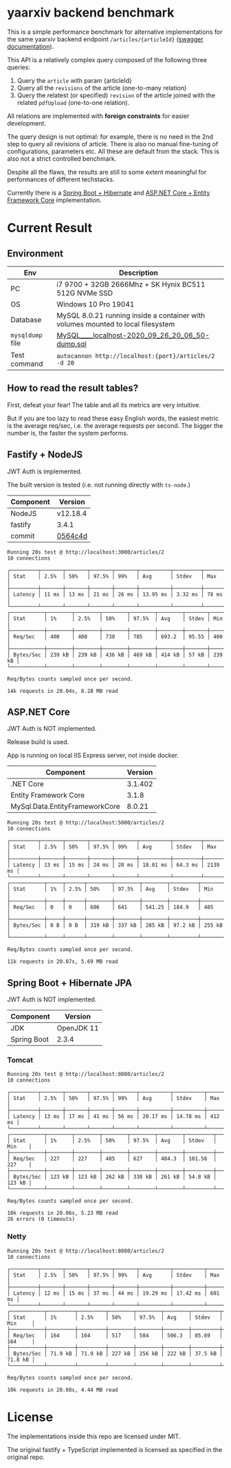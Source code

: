 # yaarxiv backend benchmark

This is a simple performance benchmark for alternative implementations for the same yaarxiv backend endpoint `/articles/{articleId}` ([swagger documentation](http://39.104.70.44:3000/swagger/static/index.html#/default/get_articles__articleId_)).

This API is a relatively complex query composed of the following three queries:

1. Query the `article` with param {articleId}
2. Query all the `revisions` of the article (one-to-many relation)
3. Query the relatest (or specified) `revision` of the article joined with the related `pdfUpload` (one-to-one relation).

All relations are implemented with **foreign constraints** for easier development.

The query design is not optimal: for example, there is no need in the 2nd step to query all revisions of article. There is also no manual fine-tuning of configurations, parameters etc. All these are default from the stack. This is also not a strict controlled benchmark.

Despite all the flaws, the results are still to some extent meaningful for performances of different techstacks.

Currently there is a [Spring Boot + Hibernate](springboot) and [ASP.NET Core + Entity Framework Core](aspnetcore) implementation.

# Current Result

## Environment

| Env | Description |
| -- | -- |
| PC | i7 9700 + 32GB 2666Mhz + SK Hynix BC511 512G NVMe SSD |
| OS | Windows 10 Pro 19041
| Database | MySQL 8.0.21 running inside a container with volumes mounted to local filesystem |
| `mysqldump` file  |[MySQL____localhost-2020_09_26_20_06_50-dump.sql](MySQL____localhost-2020_09_26_20_06_50-dump.sql) |
| Test command | `autocannon http://localhost:{port}/articles/2 -d 20` |

## How to read the result tables?

First, defeat your fear! The table and all its metrics are very intuitive.

But if you are too lazy to read these easy English words, the easiest metric is the average req/sec, i.e. the average requests per second. The bigger the number is, the faster the system performs.  

## Fastify + NodeJS

JWT Auth is implemented.

The built version is tested (i.e. not running directly with `ts-node`.)

| Component | Version |
| -- | -- |
| NodeJS | v12.18.4 |
| fastify | 3.4.1 |
| commit | [0564c4d](https://github.com/ddadaal/yaarxiv/commit/0564c4dd3b7df71e6d453eb91d6d7a2fcef521df) |

```
Running 20s test @ http://localhost:3000/articles/2
10 connections

┌─────────┬───────┬───────┬───────┬───────┬──────────┬─────────┬───────┐
│ Stat    │ 2.5%  │ 50%   │ 97.5% │ 99%   │ Avg      │ Stdev   │ Max   │
├─────────┼───────┼───────┼───────┼───────┼──────────┼─────────┼───────┤
│ Latency │ 11 ms │ 13 ms │ 21 ms │ 26 ms │ 13.95 ms │ 3.32 ms │ 78 ms │
└─────────┴───────┴───────┴───────┴───────┴──────────┴─────────┴───────┘
┌───────────┬────────┬────────┬────────┬────────┬────────┬───────┬────────┐
│ Stat      │ 1%     │ 2.5%   │ 50%    │ 97.5%  │ Avg    │ Stdev │ Min    │
├───────────┼────────┼────────┼────────┼────────┼────────┼───────┼────────┤
│ Req/Sec   │ 400    │ 400    │ 730    │ 785    │ 693.2  │ 95.55 │ 400    │
├───────────┼────────┼────────┼────────┼────────┼────────┼───────┼────────┤
│ Bytes/Sec │ 239 kB │ 239 kB │ 436 kB │ 469 kB │ 414 kB │ 57 kB │ 239 kB │
└───────────┴────────┴────────┴────────┴────────┴────────┴───────┴────────┘

Req/Bytes counts sampled once per second.

14k requests in 20.04s, 8.28 MB read
```

## ASP.NET Core

JWT Auth is NOT implemented.

Release build is used.

App is running on local IIS Express server, not inside docker.

| Component | Version | 
| -- | -- |
| .NET Core | 3.1.402 |
| Entity Framework Core | 3.1.8 |
| MySql.Data.EntityFrameworkCore | 8.0.21 |


```
Running 20s test @ http://localhost:5000/articles/2
10 connections

┌─────────┬───────┬───────┬───────┬───────┬──────────┬─────────┬─────────┐
│ Stat    │ 2.5%  │ 50%   │ 97.5% │ 99%   │ Avg      │ Stdev   │ Max     │
├─────────┼───────┼───────┼───────┼───────┼──────────┼─────────┼─────────┤
│ Latency │ 13 ms │ 15 ms │ 24 ms │ 28 ms │ 18.01 ms │ 64.3 ms │ 2139 ms │
└─────────┴───────┴───────┴───────┴───────┴──────────┴─────────┴─────────┘
┌───────────┬─────┬──────┬────────┬────────┬────────┬─────────┬────────┐
│ Stat      │ 1%  │ 2.5% │ 50%    │ 97.5%  │ Avg    │ Stdev   │ Min    │
├───────────┼─────┼──────┼────────┼────────┼────────┼─────────┼────────┤
│ Req/Sec   │ 0   │ 0    │ 606    │ 641    │ 541.25 │ 184.9   │ 485    │
├───────────┼─────┼──────┼────────┼────────┼────────┼─────────┼────────┤
│ Bytes/Sec │ 0 B │ 0 B  │ 319 kB │ 337 kB │ 285 kB │ 97.2 kB │ 255 kB │
└───────────┴─────┴──────┴────────┴────────┴────────┴─────────┴────────┘

Req/Bytes counts sampled once per second.

11k requests in 20.07s, 5.69 MB read
```

## Spring Boot + Hibernate JPA

JWT Auth is NOT implemented.

| Component | Version | 
| -- | -- |
| JDK | OpenJDK 11 |
| Spring Boot | 2.3.4 |

### Tomcat

```
Running 20s test @ http://localhost:8080/articles/2
10 connections

┌─────────┬───────┬───────┬───────┬───────┬──────────┬──────────┬────────┐
│ Stat    │ 2.5%  │ 50%   │ 97.5% │ 99%   │ Avg      │ Stdev    │ Max    │
├─────────┼───────┼───────┼───────┼───────┼──────────┼──────────┼────────┤
│ Latency │ 13 ms │ 17 ms │ 41 ms │ 56 ms │ 20.17 ms │ 14.78 ms │ 412 ms │
└─────────┴───────┴───────┴───────┴───────┴──────────┴──────────┴────────┘
┌───────────┬────────┬────────┬────────┬────────┬────────┬─────────┬────────┐
│ Stat      │ 1%     │ 2.5%   │ 50%    │ 97.5%  │ Avg    │ Stdev   │ Min    │
├───────────┼────────┼────────┼────────┼────────┼────────┼─────────┼────────┤
│ Req/Sec   │ 227    │ 227    │ 485    │ 627    │ 484.3  │ 101.56  │ 227    │
├───────────┼────────┼────────┼────────┼────────┼────────┼─────────┼────────┤
│ Bytes/Sec │ 123 kB │ 123 kB │ 262 kB │ 338 kB │ 261 kB │ 54.8 kB │ 123 kB │
└───────────┴────────┴────────┴────────┴────────┴────────┴─────────┴────────┘

Req/Bytes counts sampled once per second.

10k requests in 20.06s, 5.23 MB read
26 errors (0 timeouts)
```

### Netty

```
Running 20s test @ http://localhost:8080/articles/2
10 connections

┌─────────┬───────┬───────┬───────┬───────┬──────────┬──────────┬────────┐
│ Stat    │ 2.5%  │ 50%   │ 97.5% │ 99%   │ Avg      │ Stdev    │ Max    │
├─────────┼───────┼───────┼───────┼───────┼──────────┼──────────┼────────┤
│ Latency │ 12 ms │ 15 ms │ 37 ms │ 44 ms │ 19.29 ms │ 17.42 ms │ 601 ms │
└─────────┴───────┴───────┴───────┴───────┴──────────┴──────────┴────────┘
┌───────────┬─────────┬─────────┬────────┬────────┬────────┬─────────┬─────────┐
│ Stat      │ 1%      │ 2.5%    │ 50%    │ 97.5%  │ Avg    │ Stdev   │ Min     │
├───────────┼─────────┼─────────┼────────┼────────┼────────┼─────────┼─────────┤
│ Req/Sec   │ 164     │ 164     │ 517    │ 584    │ 506.3  │ 85.69   │ 164     │
├───────────┼─────────┼─────────┼────────┼────────┼────────┼─────────┼─────────┤
│ Bytes/Sec │ 71.9 kB │ 71.9 kB │ 227 kB │ 256 kB │ 222 kB │ 37.5 kB │ 71.8 kB │
└───────────┴─────────┴─────────┴────────┴────────┴────────┴─────────┴─────────┘

Req/Bytes counts sampled once per second.

10k requests in 20.08s, 4.44 MB read
```

# License

The implementations inside this repo are licensed under MIT. 

The original fastify + TypeScript implemented is licensed as specified in the original repo. 